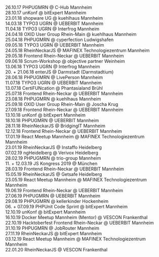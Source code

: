 26.10.17 PHPUGMRN @ C-Hub Mannheim  
28.10.17 unKonf @ bitExpert Mannheim  
23.01.18 shopware UG @ kuehlhaus Mannheim  
14.03.18 TYPO3 UGRN @ UEBERBIT Mannheim  
11.04.18 TYPO3 UGRN @ Interfrog Mannheim  
24.04.18 OXID User Group Rhein-Main @ kuehlhaus Mannheim  
25.04.18 PHPUGMRN @ cyperfection Ludwigshafen  
09.05.18 TYPO3 UGRN @ UEBERBIT Mannheim  
24.05.18 RheinNeckarJS @ MAFINEX Technologiezentrum Mannheim  
29.05.18 Frontend Rhein-Neckar @ UEBERBIT Mannheim  
09.06.18 Scrum-Workshop @ objective partner Weinheim  
13.06.18 TYPO3 UGRN @ Interfrog Mannheim  
20. + 21.06.18 enterJS @ Darmstadt (Darmstadtium)  
28.06.18 PHPUGMRN @ LivePerson Mannheim  
11.07.18 TYPO3 UGRN @ UEBERBIT Mannheim  
13.07.18 CertiFUNcation @ Phantasialand Brühl  
25.07.18 Frontend Rhein-Neckar @ UEBERBIT Mannheim  
23.08.18 PHPUGMRN @ kuehlhaus Mannheim  
25.09.18 OXID User Group Rhein-Main @ Joscha Krug  
27.09.18 Frontend Rhein-Neckar @ UEBERBIT Mannheim  
13.10.18 unKonf @ bitExpert Mannheim  
18.10.18 PHPUGMRN @ UEBERBIT Mannheim  
28.11.18 RheinNeckarJS @ BridgingIT Mannheim  
12.12.18 Frontend Rhein-Neckar @ UEBERBIT Mannheim  
17.01.19 React Meetup Mannheim @ MAFINEX Technologiezentrum Mannheim  
23.01.19 RheinNeckarJS @ Instaffo Heidelberg  
07.02.19 ngHeidelberg @ Verivox Heidelberg  
28.02.19 PHPUGMRN @ trio-group Mannheim  
11. + 12.03.19 JS Kongress 2019 @ München  
28.03.19 Frontend Rhein-Neckar @ UEBERBIT Mannheim  
15.05.19 RheinNeckarJS @ Getsafe Heidelberg  
23.05.19 React Meetup Mannheim @ MAFINEX Technologiezentrum Mannheim  
19.06.19 Frontend Rhein-Neckar @ UEBERBIT Mannheim  
27.06.19 PHPUGMRN @ UEBERBIT Mannheim  
29.08.19 PHPUGMRN @ kellerkinder Hockenheim  
06. + 07.09.19 PHPUnit Code Sprint @ bitExpert Mannheim  
12.10.19 unKonf @ bitExpert Mannheim  
16.10.19 Docker Meetup Mannheim (Mentor) @ VESCON Frankenthal  
22.10.19 Hacktoberfest Frontend Rhein-Neckar @ UEBERBIT Mannheim  
31.10.19 PHPUGMRN @ JobRouter Mannheim  
27.11.19 RheinNeckarJS @ bitExpert Mannheim  
03.12.19 React Meetup Mannheim @ MAFINEX Technologiezentrum Mannheim  
22.01.20 RheinNeckarJS @ VESCON Frankenthal  